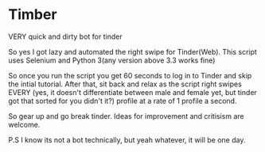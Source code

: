 # Timber
VERY quick and dirty bot for tinder

So yes I got lazy and automated the right swipe for Tinder(Web). This script uses Selenium and Python 3(any version above 3.3 works fine)

So once you run the script you get 60 seconds to log in to Tinder and skip the intial tutorial. After that, sit back and relax as the script right swipes EVERY (yes, it doesn't differentiate between male and female yet, but tinder got that sorted for you didn't it?) profile at a rate of 1 profile a second.

So gear up and go break tinder.
Ideas for improvement and critisism are welcome.

P.S I know its not a bot technically, but yeah whatever, it will be one day.
